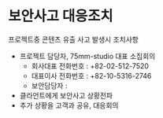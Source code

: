# 보안사고 대응조치

프로젝트중 콘텐츠 유출 사고 발생시 조치사항

- 프로젝트 담당자, 75mm-studio 대표 소집회의
    - 회사대표 전화번호 : +82-02-512-7520
    - 대표이사 전화번호 : +82-10-5316-2746
    - 보안담당자 : 
- 클라언트에게 보안사고 상황전파
- 추가 상황을 고객과 공유, 대응회의
